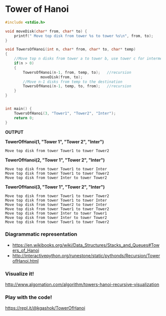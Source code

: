 

# Tower of Hanoi

```c
#include <stdio.h> 

void moveDisk(char* from, char* to) {
	printf(" Move top disk from tower %s to tower %s\n", from, to);
}

void TowersOfHanoi(int n, char* from, char* to, char* temp)
{
    //Move top n disks from tower a to tower b, use tower c for intermediate storage.
    if(n > 0)
    {
        TowersOfHanoi(n-1, from, temp, to);   //recursion
				moveDisk(from, to); 
        //Move n-1 disks from temp to the destination
        TowersOfHanoi(n-1, temp, to, from);   //recursion
    }
}


int main() {
	TowersOfHanoi(3, "Tower1", "Tower2", "Inter"); 
	return 0;
}
```

**OUTPUT**

**TowerOfHanoi(1, "Tower 1", "Tower 2", "Inter")**

	Move top disk from tower Tower1 to tower Tower2


**TowerOfHanoi(2, "Tower 1", "Tower 2", "Inter")**

	Move top disk from tower Tower1 to tower Inter
	Move top disk from tower Tower1 to tower Tower2
	Move top disk from tower Inter to tower Tower2

**TowerOfHanoi(3, "Tower 1", "Tower 2", "Inter")**

	Move top disk from tower Tower1 to tower Tower2
	Move top disk from tower Tower1 to tower Inter
	Move top disk from tower Tower2 to tower Inter
	Move top disk from tower Tower1 to tower Tower2
	Move top disk from tower Inter to tower Tower1
	Move top disk from tower Inter to tower Tower2
	Move top disk from tower Tower1 to tower Tower2

### Diagrammatic representation

- https://en.wikibooks.org/wiki/Data_Structures/Stacks_and_Queues#Towers_of_Hanoi
- http://interactivepython.org/runestone/static/pythonds/Recursion/TowerofHanoi.html

### Visualize it! 

http://www.algomation.com/algorithm/towers-hanoi-recursive-visualization

### Play with the code! 

https://repl.it/@kgashok/TowerOfHanoi